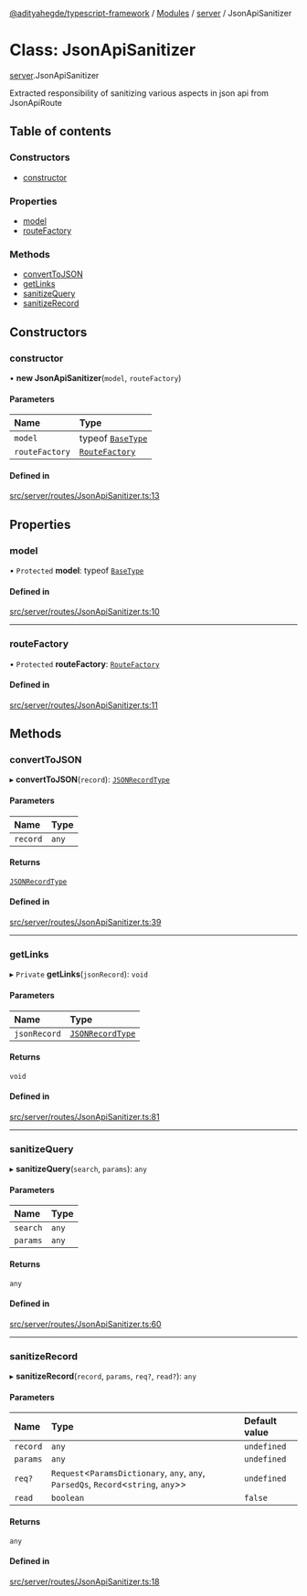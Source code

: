 [@adityahegde/typescript-framework](../README.md) / [Modules](../modules.md) / [server](../modules/server.md) / JsonApiSanitizer

# Class: JsonApiSanitizer

[server](../modules/server.md).JsonApiSanitizer

Extracted responsibility of sanitizing various aspects in json api from JsonApiRoute

## Table of contents

### Constructors

- [constructor](server.JsonApiSanitizer.md#constructor)

### Properties

- [model](server.JsonApiSanitizer.md#model)
- [routeFactory](server.JsonApiSanitizer.md#routefactory)

### Methods

- [convertToJSON](server.JsonApiSanitizer.md#converttojson)
- [getLinks](server.JsonApiSanitizer.md#getlinks)
- [sanitizeQuery](server.JsonApiSanitizer.md#sanitizequery)
- [sanitizeRecord](server.JsonApiSanitizer.md#sanitizerecord)

## Constructors

### constructor

• **new JsonApiSanitizer**(`model`, `routeFactory`)

#### Parameters

| Name | Type |
| :------ | :------ |
| `model` | typeof [`BaseType`](models.BaseType.md) |
| `routeFactory` | [`RouteFactory`](server.RouteFactory.md) |

#### Defined in

[src/server/routes/JsonApiSanitizer.ts:13](https://github.com/AdityaHegde/typescript-framework/blob/8035b74/src/server/routes/JsonApiSanitizer.ts#L13)

## Properties

### model

• `Protected` **model**: typeof [`BaseType`](models.BaseType.md)

#### Defined in

[src/server/routes/JsonApiSanitizer.ts:10](https://github.com/AdityaHegde/typescript-framework/blob/8035b74/src/server/routes/JsonApiSanitizer.ts#L10)

___

### routeFactory

• `Protected` **routeFactory**: [`RouteFactory`](server.RouteFactory.md)

#### Defined in

[src/server/routes/JsonApiSanitizer.ts:11](https://github.com/AdityaHegde/typescript-framework/blob/8035b74/src/server/routes/JsonApiSanitizer.ts#L11)

## Methods

### convertToJSON

▸ **convertToJSON**(`record`): [`JSONRecordType`](../modules/server.md#jsonrecordtype)

#### Parameters

| Name | Type |
| :------ | :------ |
| `record` | `any` |

#### Returns

[`JSONRecordType`](../modules/server.md#jsonrecordtype)

#### Defined in

[src/server/routes/JsonApiSanitizer.ts:39](https://github.com/AdityaHegde/typescript-framework/blob/8035b74/src/server/routes/JsonApiSanitizer.ts#L39)

___

### getLinks

▸ `Private` **getLinks**(`jsonRecord`): `void`

#### Parameters

| Name | Type |
| :------ | :------ |
| `jsonRecord` | [`JSONRecordType`](../modules/server.md#jsonrecordtype) |

#### Returns

`void`

#### Defined in

[src/server/routes/JsonApiSanitizer.ts:81](https://github.com/AdityaHegde/typescript-framework/blob/8035b74/src/server/routes/JsonApiSanitizer.ts#L81)

___

### sanitizeQuery

▸ **sanitizeQuery**(`search`, `params`): `any`

#### Parameters

| Name | Type |
| :------ | :------ |
| `search` | `any` |
| `params` | `any` |

#### Returns

`any`

#### Defined in

[src/server/routes/JsonApiSanitizer.ts:60](https://github.com/AdityaHegde/typescript-framework/blob/8035b74/src/server/routes/JsonApiSanitizer.ts#L60)

___

### sanitizeRecord

▸ **sanitizeRecord**(`record`, `params`, `req?`, `read?`): `any`

#### Parameters

| Name | Type | Default value |
| :------ | :------ | :------ |
| `record` | `any` | `undefined` |
| `params` | `any` | `undefined` |
| `req?` | `Request`<`ParamsDictionary`, `any`, `any`, `ParsedQs`, `Record`<`string`, `any`\>\> | `undefined` |
| `read` | `boolean` | `false` |

#### Returns

`any`

#### Defined in

[src/server/routes/JsonApiSanitizer.ts:18](https://github.com/AdityaHegde/typescript-framework/blob/8035b74/src/server/routes/JsonApiSanitizer.ts#L18)
